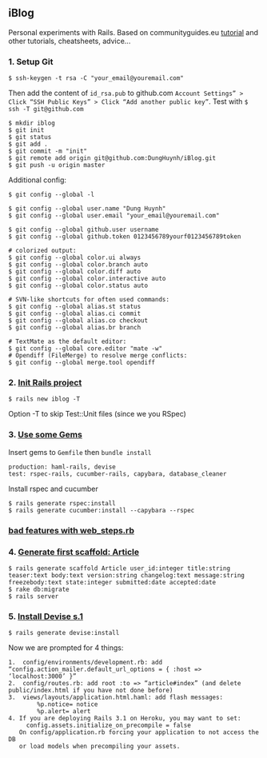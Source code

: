 iBlog
-----
Personal experiments with Rails.
Based on communityguides.eu [tutorial](http://www.communityguides.eu/articles/1) and other tutorials, cheatsheets, advice...

### 1. Setup Git

    $ ssh-keygen -t rsa -C "your_email@youremail.com"
    
Then add the content of `id_rsa.pub` to github.com `Account Settings” > Click “SSH Public Keys” > Click “Add another public key”`. Test with `$ ssh -T git@github.com`

    $ mkdir iblog
    $ git init
    $ git status
    $ git add .
    $ git commit -m "init"
    $ git remote add origin git@github.com:DungHuynh/iBlog.git
    $ git push -u origin master

Additional config:

    $ git config --global -l
    
    $ git config --global user.name "Dung Huynh"
    $ git config --global user.email "your_email@youremail.com"
    
    $ git config --global github.user username
    $ git config --global github.token 0123456789yourf0123456789token
    
    # colorized output:
    $ git config --global color.ui always
    $ git config --global color.branch auto
    $ git config --global color.diff auto
    $ git config --global color.interactive auto
    $ git config --global color.status auto
    
    # SVN-like shortcuts for often used commands:
    $ git config --global alias.st status
    $ git config --global alias.ci commit
    $ git config --global alias.co checkout
    $ git config --global alias.br branch
    
    # TextMate as the default editor:
    $ git config --global core.editor "mate -w"
    # Opendiff (FileMerge) to resolve merge conflicts:
    $ git config --global merge.tool opendiff
    
### 2. [Init Rails project](https://github.com/DungHuynh/iBlog/tree/86a31ee13d0e5fb9a425418b5edd9cac73dcf62d)

    $ rails new iblog -T
    
Option -T to skip Test::Unit files (since we you RSpec)

### 3. [Use some Gems](https://github.com/DungHuynh/iBlog/tree/7ba7717257aa2d0bfaf0f76e9dbbdabcff357768)

Insert gems to `Gemfile` then `bundle install`

    production: haml-rails, devise
    test: rspec-rails, cucumber-rails, capybara, database_cleaner
    
Install rspec and cucumber

    $ rails generate rspec:install
    $ rails generate cucumber:install --capybara --rspec

### [bad features with web_steps.rb](https://github.com/DungHuynh/iBlog/tree/32b1603db6081a57dcacdbab40acee66accc53a1)

### 4. [Generate first scaffold: Article](https://github.com/DungHuynh/iBlog/tree/6507507b3fcc12031b14bd047b543988f817e5a3)

    $ rails generate scaffold Article user_id:integer title:string teaser:text body:text version:string changelog:text message:string freezebody:text state:integer submitted:date accepted:date
    $ rake db:migrate
    $ rails server
    
### 5. [Install Devise s.1](https://github.com/DungHuynh/iBlog/tree/13836759512b7397ebf87ab5a3d984f6db348e77)
    $ rails generate devise:install

Now we are prompted for 4 things:

    1.  config/environments/development.rb: add “config.action_mailer.default_url_options = { :host => ‘localhost:3000’ }”
    2.  config/routes.rb: add root :to => “article#index” (and delete public/index.html if you have not done before)
    3.  views/layouts/application.html.haml: add flash messages:
            %p.notice= notice
            %p.alert= alert
    4. If you are deploying Rails 3.1 on Heroku, you may want to set:
         config.assets.initialize_on_precompile = false
       On config/application.rb forcing your application to not access the DB
       or load models when precompiling your assets.
